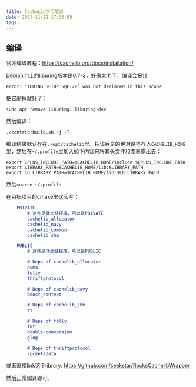 ```yaml
---
title: CacheLib学习笔记
date: 2023-11-22 17:33:09
tags:
---
```


## 编译

官方编译教程：<https://cachelib.org/docs/installation/>

Debian 11上的liburing版本是0.7-3，好像太老了，编译会报错

```text
error: ‘IORING_SETUP_SQE128’ was not declared in this scope
```

把它删掉就好了：

```shell
sudo apt remove liburing1 liburing-dev
```

然后编译：

```shell
./contrib/build.sh -j -T
```

编译结果默认存在`./opt/cachelib`里。把该目录的绝对路径存入`CACHELIB_HOME`里，然后在`~/.profile`里加入如下内容来将其头文件和库暴露出去：

```shell
export CPLUS_INCLUDE_PATH=$CACHELIB_HOME/include:$CPLUS_INCLUDE_PATH
export LIBRARY_PATH=$CACHELIB_HOME/lib:$LIBRARY_PATH
export LD_LIBRARY_PATH=$CACHELIB_HOME/lib:$LD_LIBRARY_PATH
```

然后`source ~/.profile`

在目标项目的cmake里这么写：

```cmake
	PRIVATE
		# 这些是静态链接库，所以是PRIVATE
		cachelib_allocator
		cachelib_navy
		cachelib_common
		cachelib_shm

	PUBLIC
		# 这些是动态链接库，所以是PUBLIC

		# Deps of cachelib_allocator
		numa
		folly
		thriftprotocol

		# Deps of cachelib_navy
		boost_context

		# Deps of cachelib_shm
		rt

		# Deps of folly
		fmt
		double-conversion
		glog

		# Deps of thriftprotocol
		rpcmetadata
```

或者直接link这个library: <https://github.com/seekstar/RocksCachelibWrapper>

然后正常编译即可。
